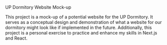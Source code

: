 UP Dormitory Website Mock-up

This project is a mock-up of a potential website for the UP Dormitory. It serves as a conceptual design and demonstration of what a website for our dormitory might look like if implemented in the future. Additionally, this project is a personal exercise to practice and enhance my skills in Next.js and React.
